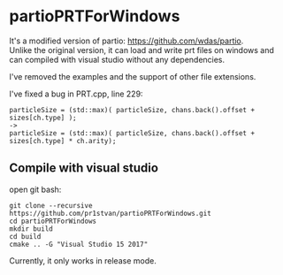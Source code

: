 # partioPRTForWindows

It's a modified version of partio: https://github.com/wdas/partio.  
Unlike the original version, it can load and write prt files on windows and  
can compiled with visual studio without any dependencies.  

I've removed the examples and the support of other file extensions.

I've fixed a bug in PRT.cpp, line 229:
```
particleSize = (std::max)( particleSize, chans.back().offset + sizes[ch.type] );  
->  
particleSize = (std::max)( particleSize, chans.back().offset + sizes[ch.type] * ch.arity);  
```

## Compile with visual studio
open git bash:
```
git clone --recursive https://github.com/pr1stvan/partioPRTForWindows.git
cd partioPRTForWindows
mkdir build
cd build
cmake .. -G "Visual Studio 15 2017"
```
Currently, it only works in release mode.
